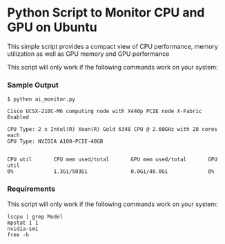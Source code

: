 # Python Script to Monitor CPU and GPU on Ubuntu

This simple script provides a compact view of CPU performance, memory utilization as well as GPU memory and GPU performance

This script will only work if the following commands work on your system:

### Sample Output

```
$ python ai_monitor.py 

Cisco UCSX-210C-M6 computing node with X440p PCIE node X-Fabric Enabled

CPU Type: 2 x Intel(R) Xeon(R) Gold 6348 CPU @ 2.60GHz with 28 cores each
GPU Type: NVIDIA A100-PCIE-40GB


CPU util       CPU mem used/total       GPU mem used/total       GPU util
0%             1.3Gi/503Gi              0.0Gi/40.0Gi             0%
```

### Requirements

This script will only work if the following commands work on your system:

```
lscpu | grep Model
mpstat 1 1
nvidia-smi
free -h

